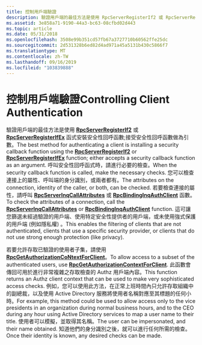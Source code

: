 ```yaml
---
title: 控制用戶端驗證
description: 驗證用戶端的最佳方法是使用 RpcServerRegisterIf2 或 RpcServerRegisterIfEx 函式安裝安全性回呼函數;接受安全性回呼函數做為引數。
ms.assetid: 3e858a71-9190-44a3-bc63-08cfbd02d443
ms.topic: article
ms.date: 05/31/2018
ms.openlocfilehash: 3508e99b351cd57fb67a3727710b60562ffe25dc
ms.sourcegitcommit: 2d531328b6ed82d4ad971a45a5131b430c5866f7
ms.translationtype: MT
ms.contentlocale: zh-TW
ms.lasthandoff: 09/16/2019
ms.locfileid: "103839888"
---
```

# <a name="controlling-client-authentication"></a><span data-ttu-id="d1f5d-103">控制用戶端驗證</span><span class="sxs-lookup"><span data-stu-id="d1f5d-103">Controlling Client Authentication</span></span>

<span data-ttu-id="d1f5d-104">驗證用戶端的最佳方法是使用 [**RpcServerRegisterIf2**](/windows/desktop/api/Rpcdce/nf-rpcdce-rpcserverregisterif2) 或 [**RpcServerRegisterIfEx**](/windows/desktop/api/Rpcdce/nf-rpcdce-rpcserverregisterifex) 函式安裝安全性回呼函數;接受安全性回呼函數做為引數。</span><span class="sxs-lookup"><span data-stu-id="d1f5d-104">The best method for authenticating a client is installing a security callback function using the [**RpcServerRegisterIf2**](/windows/desktop/api/Rpcdce/nf-rpcdce-rpcserverregisterif2) or [**RpcServerRegisterIfEx**](/windows/desktop/api/Rpcdce/nf-rpcdce-rpcserverregisterifex) function; either accepts a security callback function as an argument.</span></span> <span data-ttu-id="d1f5d-105">呼叫安全性回呼函式時，請進行必要的檢查。</span><span class="sxs-lookup"><span data-stu-id="d1f5d-105">When the security callback function is called, make the necessary checks.</span></span> <span data-ttu-id="d1f5d-106">您可以檢查連接上的屬性、呼叫端的身分識別，或兩者都有。</span><span class="sxs-lookup"><span data-stu-id="d1f5d-106">The attributes on the connection, identity of the caller, or both, can be checked.</span></span> <span data-ttu-id="d1f5d-107">若要檢查連接的屬性，請呼叫 [**RpcServerInqCallAttributes**](/windows/desktop/api/Rpcasync/nf-rpcasync-rpcserverinqcallattributesa) 或 [**RpcBindingInqAuthClient**](/windows/desktop/api/Rpcdce/nf-rpcdce-rpcbindinginqauthclient) 函數。</span><span class="sxs-lookup"><span data-stu-id="d1f5d-107">To check the attributes of a connection, call the [**RpcServerInqCallAttributes**](/windows/desktop/api/Rpcasync/nf-rpcasync-rpcserverinqcallattributesa) or [**RpcBindingInqAuthClient**](/windows/desktop/api/Rpcdce/nf-rpcdce-rpcbindinginqauthclient) function.</span></span> <span data-ttu-id="d1f5d-108">這可讓您篩選未經過驗證的用戶端、使用特定安全性提供者的用戶端，或未使用強式保護的用戶端 (例如隱私權) 。</span><span class="sxs-lookup"><span data-stu-id="d1f5d-108">This enables the filtering of clients that are not authenticated, clients that use a specific security provider, or clients that do not use strong enough protection (like privacy).</span></span>

<span data-ttu-id="d1f5d-109">若要允許存取已驗證的使用者子集，請使用 [**RpcGetAuthorizationCoNtextForClient**](/windows/desktop/api/Rpcasync/nf-rpcasync-rpcgetauthorizationcontextforclient)。</span><span class="sxs-lookup"><span data-stu-id="d1f5d-109">To allow access to a subset of the authenticated users, use [**RpcGetAuthorizationContextForClient**](/windows/desktop/api/Rpcasync/nf-rpcasync-rpcgetauthorizationcontextforclient).</span></span> <span data-ttu-id="d1f5d-110">此函數會傳回可用於進行非常複雜之存取檢查的 Authz 用戶端內容。</span><span class="sxs-lookup"><span data-stu-id="d1f5d-110">This function returns an Authz client context that can be used to make very sophisticated access checks.</span></span> <span data-ttu-id="d1f5d-111">例如，您可以使用此方法，在正常上班時間內只允許存取組織中的副總裁，以及使用 Active Directory 服務將使用者名稱對應至其標題的任何小時。</span><span class="sxs-lookup"><span data-stu-id="d1f5d-111">For example, this method could be used to allow access only to the vice presidents in an organization during normal business hours, and to the CEO during any hour using Active Directory services to map a user name to their title.</span></span> <span data-ttu-id="d1f5d-112">使用者可以模擬，並取得其名稱。</span><span class="sxs-lookup"><span data-stu-id="d1f5d-112">The user can be impersonated, and their name obtained.</span></span> <span data-ttu-id="d1f5d-113">知道他們的身分識別之後，就可以進行任何所需的檢查。</span><span class="sxs-lookup"><span data-stu-id="d1f5d-113">Once their identity is known, any desired checks can be made.</span></span>

 

 




